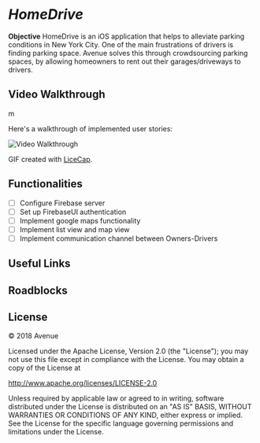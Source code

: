 # *HomeDrive*

**Objective** HomeDrive is an iOS application that helps to alleviate parking conditions in New York City. One of the main frustrations of drivers is finding parking space. Avenue solves this through crowdsourcing parking spaces, by allowing homeowners to rent out their garages/driveways to drivers.

## Video Walkthrough
m

Here's a walkthrough of implemented user stories:

<img src='https://i.imgur.com/cvZdBqp.gif' title='Video Walkthrough' width='' alt='Video Walkthrough' />

GIF created with [LiceCap](http://www.cockos.com/licecap/).

## Functionalities
- [ ] Configure Firebase server
- [ ] Set up FirebaseUI authentication
- [ ] Implement google maps functionality
- [ ] Implement list view and map view
- [ ] Implement communication channel between Owners-Drivers

## Useful Links


## Roadblocks


## License
© 2018 Avenue

Licensed under the Apache License, Version 2.0 (the "License"); you may not use this file except in compliance with the License. You may obtain a copy of the License at

http://www.apache.org/licenses/LICENSE-2.0

Unless required by applicable law or agreed to in writing, software distributed under the License is distributed on an "AS IS" BASIS, WITHOUT WARRANTIES OR CONDITIONS OF ANY KIND, either express or implied. See the License for the specific language governing permissions and limitations under the License.
